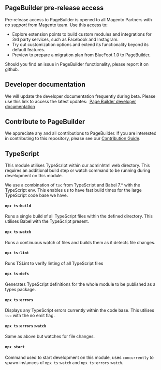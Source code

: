 ## PageBuilder pre-release access

Pre-release access to PageBuilder is opened to all Magento Partners with *no support* from Magento team.
Use this access to:

- Explore extension points to build custom modules and integrations for 3rd party services, such as Facebook and Instagram.
- Try out customization options and extend its functionality beyond its default features.
- Preview to prepare a migration plan from BlueFoot 1.0 to PageBuilder.

Should you find an issue in PageBuilder functionality, please report it on github.

## Developer documentation

We will update the developer documentation frequently during beta. Please use this link to access the latest updates: 
[Page Builder developer documentation](https://devdocs.magedevteam.com/ds_pagebuilder/page-builder/getting-started/install-pagebuilder.html)

## Contribute to PageBuilder

We appreciate any and all contributions to PageBuilder. If you are interested in contributing to this repository, please see our [Contribution Guide].

## TypeScript
This module utilises TypeScript within our adminhtml web directory. This requires an additional build step or watch command to be running during development on this module.

We use a combination of `tsc` from TypeScript and Babel 7.* with the TypeScript env. This enables us to have fast build times for the large TypeScript code base we have.

#### `npx ts:build`
Runs a single build of all TypeScript files within the defined directory. This utilises Babel with the TypeScript present.

#### `npx ts:watch`
Runs a continuous watch of files and builds them as it detects file changes.

#### `npx ts:lint`
Runs TSLint to verify linting of all TypeScript files

#### `npx ts:defs`
Generates TypeScript definitions for the whole module to be published as a types package.

#### `npx ts:errors`
Displays any TypeScript errors currently within the code base. This utilises `tsc` with the no emit flag.

#### `npx ts:errors:watch`
Same as above but watches for file changes.

#### `npx start`
Command used to start development on this module, uses `concurrently` to spawn instances of `npx ts:watch` and `npx ts:errors:watch`.

[Contribution Guide]: CONTRIBUTING.md
[Slack]: https://magentocommeng.slack.com/messages/GANS1R4C9
